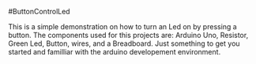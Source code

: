 #ButtonControlLed

This is a simple demonstration on how to turn an Led on by pressing a button. The components used for this projects are: Arduino Uno, Resistor, Green Led, Button, wires, and a Breadboard. Just something to get you started and familliar with the arduino developement environment.